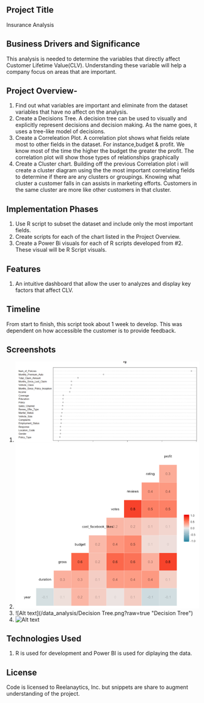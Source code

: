 

## Project Title 
Insurance Analysis

## Business Drivers and Significance
This analysis is needed to determine the variables that directly affect Customer Lifetime Value(CLV). Understanding these variable will help a company focus on areas that are important.

## Project Overview-
1. Find out what variables are important and eliminate from the dataset variables that have no affect on the analysis.
2. Create a Decisions Tree. A decision tree can be used to visually and explicitly represent decisions and decision making. As the name goes, it uses a tree-like model of decisions. 
3. Create a Correleation Plot. A correlation plot shows what fields relate most to other fields in the dataset. For instance,budget & profit. We know most of the time the higher the budget the greater the profit. The correlation plot will show those types of relationships graphically
4. Create a Cluster chart. Building off the previous Correlation plot i will create a cluster diagram using the the most important correlating fields to determine if there are any clusters or groupings. Knowing what cluster a customer falls in can assists in marketing efforts.  Customers in the same cluster are more like other customers in that cluster.

## Implementation Phases

1. Use R script to subset the dataset and include only the most important fields.
2. Create scripts for each of the chart listed in the Project Overview.
3. Create a Power Bi visuals for each of R scripts developed from #2. These visual will be R Script visuals.

## Features
1. An intuitive dashboard that allow the user to analyzes and display key factors that affect CLV.

## Timeline
From start to finish, this script took about 1 week to develop. This was dependent on how accessible the customer is to provide feedback. 

## Screenshots
1. ![Alt text](/data_analysis/Importance.PNG?raw=true "Importance Variables")
2. ![Alt text](/data_analysis/correlations.png?raw=true "Variables That Correlate")
3. ![Alt text](/data_analysis/Decision Tree.png?raw=true "Decision Tree")
4. ![Alt text](/data_analysis/cluster.PNG?raw=true "Clusters")

## Technologies Used
1. R is used for development and Power BI is used for diplaying the data.

## License
Code is licensed to Reelanaytics, Inc. but snippets are share to augment understanding of the project.



